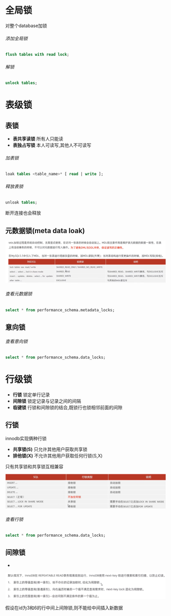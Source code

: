 # 全局锁

对整个database加锁

###### 添加全局锁

```sql
flush tables with read lock;
```

###### 解锁

```sql
unlock tables;
```

# 表级锁

## 表锁

- **表共享读锁** 所有人只能读
- **表独占写锁** 本人可读写,其他人不可读写

###### 加表锁

```sql
loak tables <table_name>* [ read | write ];
```

###### 释放表锁

```sql
unloak tables;
```

断开连接也会释放

## 元数据锁(meta data loak)

![](images/Pasted%20image%2020240223185101.png)

###### 查看元数据锁

```sql
select * from performance_schema.metadata_locks;
```

## 意向锁

###### 查看意向锁

```sql
select * from performance_schema.data_locks;
```

# 行级锁

- **行锁** 锁定单行记录
- **间隙锁** 锁定记录与记录之间的间隔
- **临键锁** 行锁和间隙锁的结合,既锁行也锁相邻前面的间隙

## 行锁

innodb实现俩种行锁

- **共享锁(S)** 只允许其他用户获取共享锁
- **排他锁(X)** 不允许其他用户获取任何行锁(S,X)

只有共享锁和共享锁互相兼容

![](images/Pasted%20image%2020240223190855.png)

###### 查看行锁

```sql
select * from performance_schema.data_locks;
```

## 间隙锁

- 

![](images/Pasted%20image%2020240223191756.png)

假设在id为3和6的行中间上间隙锁,则不能给中间插入新数据

